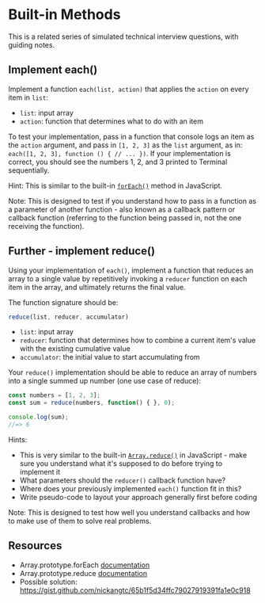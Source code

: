 # Built-in Methods

This is a related series of simulated technical interview questions, with guiding notes.

## Implement each()

Implement a function `each(list, action)` that applies the `action` on every item in `list`:

- `list`: input array
- `action`: function that determines what to do with an item

To test your implementation, pass in a function that console logs an item as the `action` argument, and pass in `[1, 2, 3]` as the `list` argument, as in: `each([1, 2, 3], function () { // ... })`. If your implementation is correct, you should see the numbers 1, 2, and 3 printed to Terminal sequentially.

Hint: This is similar to the built-in [`forEach()`](https://developer.mozilla.org/en-US/docs/Web/JavaScript/Reference/Global_Objects/Array/forEach) method in JavaScript.

Note: This is designed to test if you understand how to pass in a function as a parameter of another function - also known as a callback pattern or callback function (referring to the function being passed in, not the one receiving the function).

## Further - implement reduce()

Using your implementation of `each()`, implement a function that reduces an array to a single value by repetitively invoking a `reducer` function on each item in the array, and ultimately returns the final value.

The function signature should be:

```js
reduce(list, reducer, accumulator)
```

- `list`: input array
- `reducer`: function that determines how to combine a current item's value with the existing cumulative value
- `accumulator`: the initial value to start accumulating from

Your `reduce()` implementation should be able to reduce an array of numbers into a single summed up number (one use case of reduce):

```js
const numbers = [1, 2, 3];
const sum = reduce(numbers, function() { }, 0);

console.log(sum);
//=> 6
```

Hints: 

- This is very similar to the built-in [`Array.reduce()`](https://developer.mozilla.org/en-US/docs/Web/JavaScript/Reference/Global_Objects/Array/reduce) in JavaScript - make sure you understand what it's supposed to do before trying to implement it
- What parameters should the `reducer()` callback function have?
- Where does your previously implemented `each()` function fit in this?
- Write pseudo-code to layout your approach generally first before coding

Note: This is designed to test how well you understand callbacks and how to make use of them to solve real problems.

## Resources
 
- Array.prototype.forEach [documentation](https://developer.mozilla.org/en-US/docs/Web/JavaScript/Reference/Global_Objects/Array/forEach)
- Array.prototype.reduce [documentation](https://developer.mozilla.org/en-US/docs/Web/JavaScript/Reference/Global_Objects/Array/reduce)
- Possible solution: https://gist.github.com/nickangtc/65b1f5d34ffc79027919391fa1e0c918
